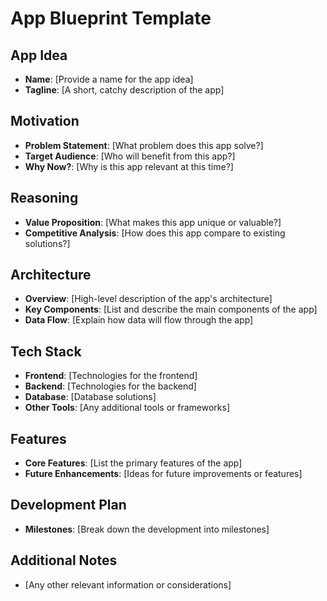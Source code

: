 # App Blueprint Template

## App Idea
- **Name**: [Provide a name for the app idea]
- **Tagline**: [A short, catchy description of the app]

## Motivation
- **Problem Statement**: [What problem does this app solve?]
- **Target Audience**: [Who will benefit from this app?]
- **Why Now?**: [Why is this app relevant at this time?]

## Reasoning
- **Value Proposition**: [What makes this app unique or valuable?]
- **Competitive Analysis**: [How does this app compare to existing solutions?]

## Architecture
- **Overview**: [High-level description of the app's architecture]
- **Key Components**: [List and describe the main components of the app]
- **Data Flow**: [Explain how data will flow through the app]

## Tech Stack
- **Frontend**: [Technologies for the frontend]
- **Backend**: [Technologies for the backend]
- **Database**: [Database solutions]
- **Other Tools**: [Any additional tools or frameworks]

## Features
- **Core Features**: [List the primary features of the app]
- **Future Enhancements**: [Ideas for future improvements or features]

## Development Plan
- **Milestones**: [Break down the development into milestones]

## Additional Notes
- [Any other relevant information or considerations]